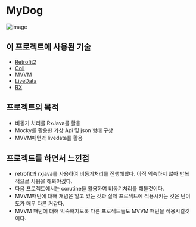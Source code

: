 # MyDog
![image](https://github.com/unso99/MyDog/assets/94777814/a2651884-7519-40e3-964c-f567d245437d)


## 이 프로젝트에 사용된 기술
- [Retrofit2](https://square.github.io/retrofit/)
- [Coil](https://coil-kt.github.io/coil/)
- [MVVM](https://ko.wikipedia.org/wiki/%EB%AA%A8%EB%8D%B8-%EB%B7%B0-%EB%B7%B0%EB%AA%A8%EB%8D%B8)
- [LiveData](https://developer.android.com/topic/libraries/architecture/livedata?hl=ko)
- [RX](https://github.com/ReactiveX/RxKotlin)

## 프로젝트의 목적
- 비동기 처리를 RxJava를 활용
- Mocky를 활용한 가상 Api 및 json 형태 구상
- MVVM패턴과 livedata를 활용

## 프로젝트를 하면서 느낀점 
- retrofit과 rxjava를 사용하여 비동기처리를 진행해봤다. 아직 익숙하지 않아 반복적으로 사용을 해봐야겠다.
- 다음 프로젝트에서는 corutine을 활용하여 비동기처리를 해볼것이다.
- MVVM패턴에 대해 개념은 알고 있는 것과 실제 프로젝트에 적용시키는 것은 난이도가 매우 다른 거같다.
- MVVM 패턴에 대해 익숙해지도록 다른 프로젝트들도 MVVM 패턴을 적용시킬것이다.
